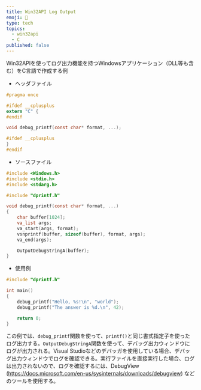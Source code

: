 ```yaml
---
title: Win32API Log Output
emoji: 🎃
type: tech
topics:
  - win32api
  - C
published: false
---
```


Win32APIを使ってログ出力機能を持つWindowsアプリケーション（DLL等も含む）をC言語で作成する例

- ヘッダファイル

```c:dprintf.h
#pragma once

#ifdef __cplusplus
extern "C" {
#endif

void debug_printf(const char* format, ...);

#ifdef __cplusplus
}
#endif
```

- ソースファイル

```c:dprintf.c
#include <Windows.h>
#include <stdio.h>
#include <stdarg.h>

#include "dprintf.h"

void debug_printf(const char* format, ...)
{
    char buffer[1024];
    va_list args;
    va_start(args, format);
    vsnprintf(buffer, sizeof(buffer), format, args);
    va_end(args);

    OutputDebugStringA(buffer);
}
```

- 使用例

```c:sample.c
#include "dprintf.h"

int main()
{
    debug_printf("Hello, %s!\n", "world");
    debug_printf("The answer is %d.\n", 42);

    return 0;
}
```

この例では、`debug_printf`関数を使って、`printf()`と同じ書式指定子を使ったログ出力する。`OutputDebugStringA`関数を使って、デバッグ出力ウィンドウにログが出力される。Visual Studioなどのデバッガを使用している場合、デバッグ出力ウィンドウでログを確認できる。実行ファイルを直接実行した場合、ログは出力されないので、ログを確認するには、DebugView (https://docs.microsoft.com/en-us/sysinternals/downloads/debugview) などのツールを使用する。

